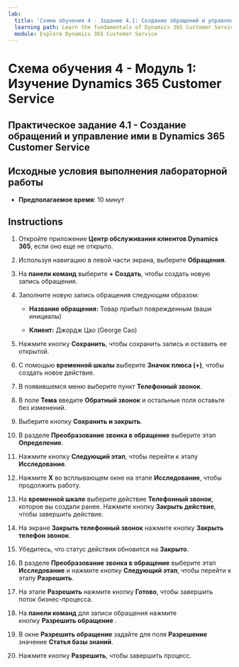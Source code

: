 ```yaml
---
lab:
  title: 'Схема обучения 4 - Задание 4.1: Создание обращений и управление ими в Dynamics 365 Customer Service'
  learning path: Learn the fundamentals of Dynamics 365 Customer Service
  module: Explore Dynamics 365 Customer Service
---
```


Схема обучения 4 - Модуль 1: Изучение Dynamics 365 Customer Service
========================

## Практическое задание 4.1 - Создание обращений и управление ими в Dynamics 365 Customer Service

## Исходные условия выполнения лабораторной работы

  - **Предполагаемое время**: 10 минут

## Instructions

1. Откройте приложение **Центр обслуживания клиентов Dynamics 365**, если оно еще не открыто.

2. Используя навигацию в левой части экрана, выберите **Обращения**.

3.  На **панели команд** выберите **+ Создать**, чтобы создать новую запись обращения. 

4.  Заполните новую запись обращения следующим образом:

    - **Название обращения:** Товар прибыл поврежденным (ваши инициалы)

    - **Клиент:** Джордж Цао (George Cao)

5.  Нажмите кнопку **Сохранить**, чтобы сохранить запись и оставить ее открытой. 

6.  С помощью **временной шкалы** выберите **Значок плюса (+)**, чтобы создать новое действие. 

7.  В появившемся меню выберите пункт **Телефонный звонок**.

8.  В поле **Тема** введите **Обратный звонок** и остальные поля оставьте без изменений.

9.  Выберите кнопку **Сохранить и закрыть**.

10. В разделе **Преобразование звонка в обращение** выберите этап **Определение**.

11. Нажмите кнопку **Следующий этап**, чтобы перейти к этапу **Исследование**.

12. Нажмите **X** во всплывающем окне на этапе **Исследование**, чтобы продолжить работу. 

13. На **временной шкале** выберите действие **Телефонный звонок**, которое вы создали ранее. Нажмите кнопку **Закрыть действие**, чтобы завершить действие. 

14. На экране **Закрыть телефонный звонок** нажмите кнопку **Закрыть телефон звонок**. 

15. Убедитесь, что статус действия обновится на **Закрыто**. 

16. В разделе **Преобразование звонка в обращение** выберите этап **Исследование** и нажмите кнопку **Следующий этап**, чтобы перейти к этапу **Разрешить**.

17. На этапе **Разрешить** нажмите кнопку **Готово**, чтобы завершить поток бизнес-процесса. 

18. На **панели команд** для записи обращения нажмите кнопку **Разрешить обращение** . 

19. В окне **Разрешить обращение** задайте для поля **Разрешение** значение **Статья базы знаний**. 

20. Нажмите кнопку **Разрешить**, чтобы завершить процесс. 

